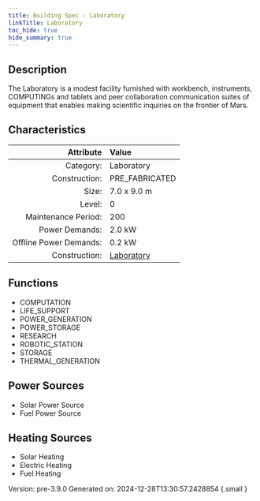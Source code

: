 ```yaml
---
title: Building Spec - Laboratory
linkTitle: Laboratory
toc_hide: true
hide_summary: true
---
```


## Description
The Laboratory is a modest facility furnished with workbench, instruments, COMPUTINGs and tablets and peer collaboration communication suites of equipment that enables making scientific inquiries on the frontier of Mars.

## Characteristics

| Attribute      | Value |
|--------:|:------|
|Category:|Laboratory|
|Construction:|PRE_FABRICATED|
|Size:|7.0 x 9.0 m|
|Level:|0|
|Maintenance Period:|200|
|Power Demands:|2.0 kW|
|Offline Power Demands:|0.2 kW|
|Construction:|[Laboratory](/docs/definitions/construction/laboratory)|

## Functions
      
- COMPUTATION
- LIFE_SUPPORT
- POWER_GENERATION
- POWER_STORAGE
- RESEARCH
- ROBOTIC_STATION
- STORAGE
- THERMAL_GENERATION


## Power Sources
      
- Solar Power Source
- Fuel Power Source

## Heating Sources

- Solar Heating
- Electric Heating
- Fuel Heating

Version: pre-3.9.0 Generated on: 2024-12-28T13:30:57.2428854
{.small }
